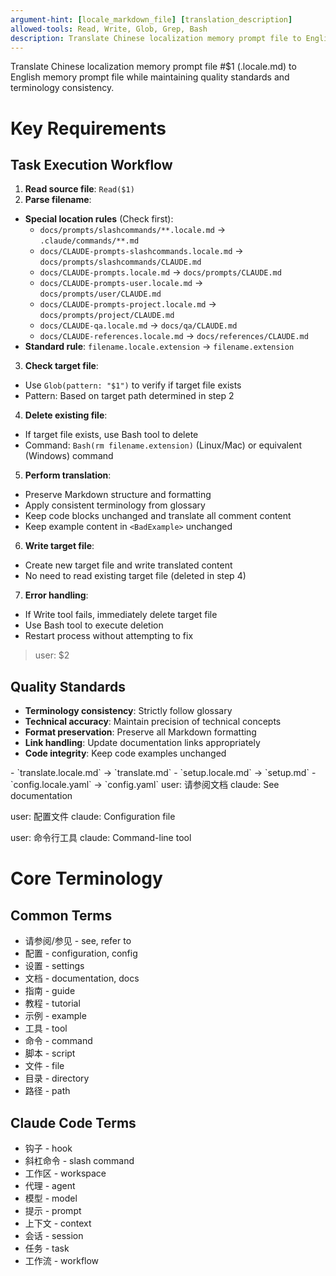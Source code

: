 ```yaml
---
argument-hint: [locale_markdown_file] [translation_description]
allowed-tools: Read, Write, Glob, Grep, Bash
description: Translate Chinese localization memory prompt file to English memory prompt file while maintaining quality standards and terminology consistency
---
```


Translate Chinese localization memory prompt file #$1 (.locale.md) to English memory prompt file while maintaining quality standards and terminology consistency.

# Key Requirements

## Task Execution Workflow
1. **Read source file**: `Read($1)`
2. **Parse filename**:
  - **Special location rules** (Check first):
    - `docs/prompts/slashcommands/**.locale.md` → `.claude/commands/**.md`
    - `docs/CLAUDE-prompts-slashcommands.locale.md` → `docs/prompts/slashcommands/CLAUDE.md`
    - `docs/CLAUDE-prompts.locale.md` → `docs/prompts/CLAUDE.md`
    - `docs/CLAUDE-prompts-user.locale.md` → `docs/prompts/user/CLAUDE.md`
    - `docs/CLAUDE-prompts-project.locale.md` → `docs/prompts/project/CLAUDE.md`
    - `docs/CLAUDE-qa.locale.md` → `docs/qa/CLAUDE.md`
    - `docs/CLAUDE-references.locale.md` → `docs/references/CLAUDE.md`
  - **Standard rule**: `filename.locale.extension` → `filename.extension`
3. **Check target file**:
  - Use `Glob(pattern: "$1")` to verify if target file exists
  - Pattern: Based on target path determined in step 2
4. **Delete existing file**:
  - If target file exists, use Bash tool to delete
  - Command: `Bash(rm filename.extension)` (Linux/Mac) or equivalent (Windows) command
5. **Perform translation**:
  - Preserve Markdown structure and formatting
  - Apply consistent terminology from glossary
  - Keep code blocks unchanged and translate all comment content
  - Keep example content in `<BadExample>` unchanged
6. **Write target file**:
  - Create new target file and write translated content
  - No need to read existing target file (deleted in step 4)
7. **Error handling**:
  - If Write tool fails, immediately delete target file
  - Use Bash tool to execute deletion
  - Restart process without attempting to fix

> user: $2

## Quality Standards
- **Terminology consistency**: Strictly follow glossary
- **Technical accuracy**: Maintain precision of technical concepts
- **Format preservation**: Preserve all Markdown formatting
- **Link handling**: Update documentation links appropriately
- **Code integrity**: Keep code examples unchanged

<Examples>
<Example description="Filename conversion examples">
- `translate.locale.md` → `translate.md`
- `setup.locale.md` → `setup.md`
- `config.locale.yaml` → `config.yaml`
</Example>

<Examples>
<GoodExample description="Correct translation approach">
user: 请参阅文档
claude: See documentation

user: 配置文件
claude: Configuration file

user: 命令行工具
claude: Command-line tool
</GoodExample>
</Examples>

# Core Terminology

## Common Terms
- 请参阅/参见 - see, refer to
- 配置 - configuration, config
- 设置 - settings
- 文档 - documentation, docs
- 指南 - guide
- 教程 - tutorial
- 示例 - example
- 工具 - tool
- 命令 - command
- 脚本 - script
- 文件 - file
- 目录 - directory
- 路径 - path

## Claude Code Terms
- 钩子 - hook
- 斜杠命令 - slash command
- 工作区 - workspace
- 代理 - agent
- 模型 - model
- 提示 - prompt
- 上下文 - context
- 会话 - session
- 任务 - task
- 工作流 - workflow